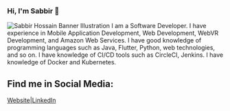 ### Hi, I'm Sabbir 👋

<img src="https://cdn.glitch.com/8a90c74f-b029-4852-8a88-f9d4d9591cfe%2Fbanner.jpg?v=1601062992477" alt="Sabbir Hossain Banner Illustration">
I am a Software Developer. I have experience in Mobile Application Development, Web Development, WebVR Development, and Amazon Web Services. I have good knowledge of programming languages such as Java, Flutter, Python, web technologies, and so on. I have knowledge of CI/CD tools such as CircleCI, Jenkins. I have knowledge of Docker and Kubernetes.

## Find me in Social Media: 

<a href="https://www.sabbirhossain.live">Website</a>|<a href="https://www.linkedin.com/in/md-sabbir-hossain-997a20108/">LinkedIn</a>
<!--
**sabbir420/sabbir420** is a ✨ _special_ ✨ repository because its `README.md` (this file) appears on your GitHub profile.

Here are some ideas to get you started:

- 🔭 I’m currently working on ...
- 🌱 I’m currently learning ...
- 👯 I’m looking to collaborate on ...
- 🤔 I’m looking for help with ...
- 💬 Ask me about ...
- 📫 How to reach me: ...
- 😄 Pronouns: ...
- ⚡ Fun fact: ...
-->
